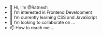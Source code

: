 - 👋 Hi, I’m @Ratnesh
- 👀 I’m interested in Frontend Development
- 🌱 I’m currently learning CSS and JavaScript
- 💞️ I’m looking to collaborate on ...
- 📫 How to reach me ...

<!---
alexmercer500/alexmercer500 is a ✨ special ✨ repository because its `README.md` (this file) appears on your GitHub profile.
You can click the Preview link to take a look at your changes.
--->
